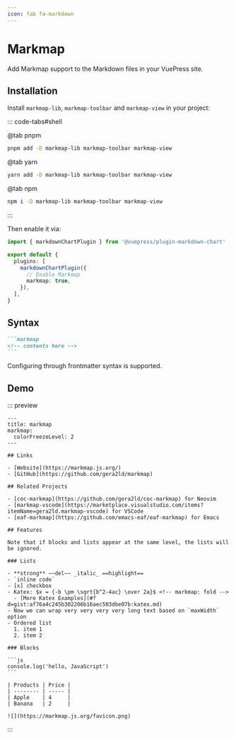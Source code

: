```yaml
---
icon: fab fa-markdown
---
```


# Markmap

Add Markmap support to the Markdown files in your VuePress site.

<!-- more -->

## Installation

Install `markmap-lib`, `markmap-toolbar` and `markmap-view` in your project:

::: code-tabs#shell

@tab pnpm

```bash
pnpm add -D markmap-lib markmap-toolbar markmap-view
```

@tab yarn

```bash
yarn add -D markmap-lib markmap-toolbar markmap-view
```

@tab npm

```bash
npm i -D markmap-lib markmap-toolbar markmap-view
```

:::

Then enable it via:

```ts {7} title=".vuepress/config.ts"
import { markdownChartPlugin } from '@vuepress/plugin-markdown-chart'

export default {
  plugins: [
    markdownChartPlugin({
      // Enable Markmap
      markmap: true,
    }),
  ],
}
```

## Syntax

````md
```markmap
<!-- contents here -->
```
````

Configuring through frontmatter syntax is supported.

## Demo

::: preview

````markmap
---
title: markmap
markmap:
  colorFreezeLevel: 2
---

## Links

- [Website](https://markmap.js.org/)
- [GitHub](https://github.com/gera2ld/markmap)

## Related Projects

- [coc-markmap](https://github.com/gera2ld/coc-markmap) for Neovim
- [markmap-vscode](https://marketplace.visualstudio.com/items?itemName=gera2ld.markmap-vscode) for VSCode
- [eaf-markmap](https://github.com/emacs-eaf/eaf-markmap) for Emacs

## Features

Note that if blocks and lists appear at the same level, the lists will be ignored.

### Lists

- **strong** ~~del~~ _italic_ ==highlight==
- `inline code`
- [x] checkbox
- Katex: $x = {-b \pm \sqrt{b^2-4ac} \over 2a}$ <!-- markmap: fold -->
  - [More Katex Examples](#?d=gist:af76a4c245b302206b16aec503dbe07b:katex.md)
- Now we can wrap very very very very long text based on `maxWidth` option
- Ordered list
  1. item 1
  2. item 2

### Blocks

```js
console.log('hello, JavaScript')
```

| Products | Price |
| -------- | ----- |
| Apple    | 4     |
| Banana   | 2     |

![](https://markmap.js.org/favicon.png)
````

:::
